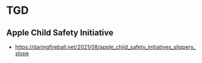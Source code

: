 # TGD

## Apple Child Safety Initiative

* https://daringfireball.net/2021/08/apple_child_safety_initiatives_slippery_slope